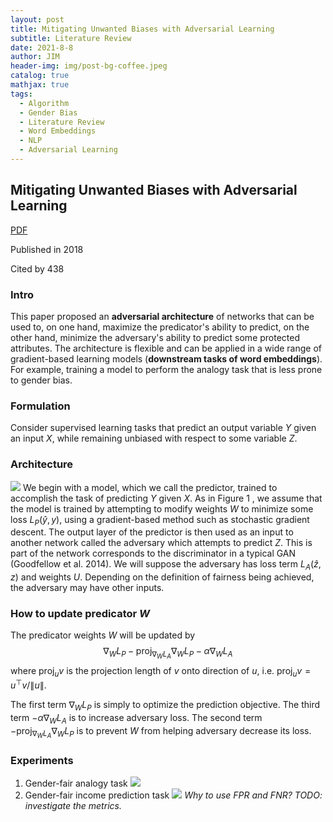 ```yaml
---
layout: post
title: Mitigating Unwanted Biases with Adversarial Learning
subtitle: Literature Review
date: 2021-8-8
author: JIM
header-img: img/post-bg-coffee.jpeg
catalog: true
mathjax: true
tags:
  - Algorithm
  - Gender Bias
  - Literature Review
  - Word Embeddings
  - NLP
  - Adversarial Learning
---
```


## Mitigating Unwanted Biases with Adversarial Learning

[PDF](https://arxiv.org/abs/1801.07593)

Published in 2018

Cited by 438

### Intro

This paper proposed an **adversarial architecture** of networks that can be used to, on one hand, maximize the predicator's ability to predict, on the other hand, minimize the adversary's ability to predict some protected attributes. The architecture is flexible and can be applied in a wide range of gradient-based learning models (**downstream tasks of word embeddings**). For example, training a model to perform the analogy task that is less prone to gender bias.

### Formulation
Consider supervised learning tasks that predict an output variable $Y$ given an input $X$, while remaining unbiased with respect to some variable $Z$.

### Architecture
![](https://i.imgur.com/idGuxMe.png)
We begin with a model, which we call the predictor, trained to accomplish the task of predicting $Y$ given $X$. As in Figure 1 , we assume that the model is trained by attempting to modify weights $W$ to minimize some loss $L_{P}(\hat{y}, y)$, using a gradient-based method such as stochastic gradient descent. The output layer of the predictor is then used as an input to another network called the adversary which attempts to predict $Z$. This is part of the network corresponds to the discriminator in a typical GAN (Goodfellow et al. 2014). We will suppose the adversary has loss term $L_{A}(\hat{z}, z)$ and weights $U$. Depending on the definition of fairness being achieved, the adversary may have other inputs.

### **How to update predicator $W$**
The predicator weights $W$ will be updated by
$$\nabla_{W} L_{P}-\operatorname{proj}_{\nabla_{W} L_{A}} \nabla_{W} L_{P}-\alpha \nabla_{W} L_{A}$$
where $\operatorname{proj}_{u}v$ is the projection length of $v$ onto direction of $u$, i.e. $\operatorname{proj}_{u}v=u^\top v/\|u\|$.

The first term $\nabla_{W} L_{P}$ is simply to optimize the prediction objective.
The third term $-\alpha \nabla_{W} L_{A}$ is to increase adversary loss.
The second term $-\operatorname{proj}_{\nabla_{W} L_{A}} \nabla_{W} L_{P}$ is to prevent $W$ from helping adversary decrease its loss.

### Experiments
1. Gender-fair analogy task
![](https://i.imgur.com/Fapke6y.png)
2. Gender-fair income prediction task
![](https://i.imgur.com/AFIZdUh.png)
*Why to use FPR and FNR? TODO: investigate the metrics.*
